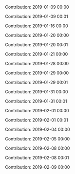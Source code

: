 Contribution: 2019-01-09 00:00

Contribution: 2019-01-09 00:01

Contribution: 2019-01-16 00:00

Contribution: 2019-01-20 00:00

Contribution: 2019-01-20 00:01

Contribution: 2019-01-21 00:00

Contribution: 2019-01-28 00:00

Contribution: 2019-01-29 00:00

Contribution: 2019-01-29 00:01

Contribution: 2019-01-31 00:00

Contribution: 2019-01-31 00:01

Contribution: 2019-02-01 00:00

Contribution: 2019-02-01 00:01

Contribution: 2019-02-04 00:00

Contribution: 2019-02-05 00:00

Contribution: 2019-02-08 00:00

Contribution: 2019-02-08 00:01

Contribution: 2019-02-09 00:00


